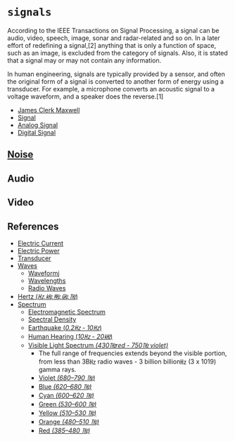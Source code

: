 # `signals`

According to the IEEE Transactions on Signal Processing, a signal can be audio, video, speech, image, sonar and radar-related and so on.  In a later effort of redefining a signal,[2] anything that is only a function of space, such as an image, is excluded from the category of signals. Also, it is stated that a signal may or may not contain any information.

In human engineering, signals are typically provided by a sensor, and often the original form of a signal is converted to another form of energy using a transducer. For example, a microphone converts an acoustic signal to a voltage waveform, and a speaker does the reverse.[1]

  - [James Clerk Maxwell](https://en.wikipedia.org/wiki/James_Clerk_Maxwell)
  - [Signal](https://en.wikipedia.org/wiki/Signal)
  - [Analog Signal](https://en.wikipedia.org/wiki/Analog_signal)
  - [Digital Signal](https://en.wikipedia.org/wiki/Digital_signal_(signal_processing))


## [Noise](https://en.wikipedia.org/wiki/Noise_(electronics))


## Audio


## Video


## References

  - [Electric Current](https://en.wikipedia.org/wiki/Electric_current)
  - [Electric Power](https://en.wikipedia.org/wiki/Electric_power)
  - [Transducer](https://en.wikipedia.org/wiki/Transducer)
  - [Waves](https://en.wikipedia.org/wiki/Wave)
    - [Waveform](https://www.youtube.com/watch?v=EpksdNGlCpk)j
    - [Wavelengths](https://en.wikipedia.org/wiki/Wavelength)
    - [Radio Waves](https://en.wikipedia.org/wiki/Radio_wave)
  - [Hertz (_㎐,㎑,㎒,㎓,㎔_)](https://en.wikipedia.org/wiki/Hertz)
  - [Spectrum](https://en.wikipedia.org/wiki/Spectrum)
    - [Electromagnetic Spectrum](https://en.wikipedia.org/wiki/Electromagnetic_spectrum)
    - [Spectral Density](https://en.wikipedia.org/wiki/Spectral_density)
    - [Earthquake (_0.2㎐ - 10㎐_)](https://www.src.com.au/earthquakes/seismology-101/what-is-an-earthquake/)
    - [Human Hearing (_10㎐ - 20㎑_)](https://www.youtube.com/watch?v=a69cKxFema8)
    - [Visible Light Spectrum _(430㎔red - 750㎔ violet)_](https://en.wikipedia.org/wiki/Visible_spectrum)
      - The full range of frequencies extends beyond the visible portion, from less than 3B㎐ radio waves - 3 billion billion㎐ (3 x 1019) gamma rays.
      - [Violet _(680–790 ㎔)_](https://en.wikipedia.org/wiki/Violet_(color))
      - [Blue   _(620–680 ㎔)_](https://en.wikipedia.org/wiki/Blue)
      - [Cyan   _(600–620 ㎔)_](https://en.wikipedia.org/wiki/Cyan)
      - [Green  _(530–600 ㎔)_](https://en.wikipedia.org/wiki/Green)
      - [Yellow _(510–530 ㎔)_](https://en.wikipedia.org/wiki/Yellow)
      - [Orange _(480–510 ㎔)_](https://en.wikipedia.org/wiki/Orange_(color))
      - [Red    _(385–480 ㎔)_](https://en.wikipedia.org/wiki/Red)

